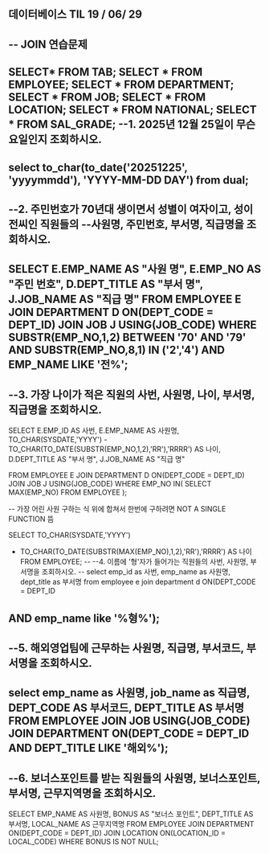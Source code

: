 ## 데이터베이스 TIL 19 / 06/ 29



--   JOIN 연습문제
--
SELECT* FROM TAB;
SELECT * FROM EMPLOYEE;
SELECT * FROM DEPARTMENT;
SELECT * FROM JOB;
SELECT * FROM LOCATION;
SELECT * FROM NATIONAL;
SELECT * FROM SAL_GRADE;
--1. 2025년 12월 25일이 무슨 요일인지 조회하시오.
--
select 
 to_char(to_date('20251225', 'yyyymmdd'), 'YYYY-MM-DD DAY')
from dual;
--
--2. 주민번호가 70년대 생이면서 성별이 여자이고, 성이 전씨인 직원들의 
--사원명, 주민번호, 부서명, 직급명을 조회하시오.
--
SELECT
  E.EMP_NAME AS "사원 명",
  E.EMP_NO AS "주민 번호",
  D.DEPT_TITLE AS "부서 명",
  J.JOB_NAME AS "직급 명"
  FROM EMPLOYEE E
  JOIN DEPARTMENT D
   ON(DEPT_CODE = DEPT_ID)
  JOIN JOB J
   USING(JOB_CODE)
   WHERE 
   SUBSTR(EMP_NO,1,2) BETWEEN '70' AND '79'
   AND SUBSTR(EMP_NO,8,1) IN ('2','4')
   AND EMP_NAME LIKE '전%';
--
--3. 가장 나이가 적은 직원의 사번, 사원명, 나이, 부서명, 직급명을 조회하시오.
--
SELECT
  E.EMP_ID AS 사번,
  E.EMP_NAME AS 사원명,
   TO_CHAR(SYSDATE,'YYYY')
    - TO_CHAR(TO_DATE(SUBSTR(EMP_NO,1,2),'RR'),'RRRR') AS 나이,
  D.DEPT_TITLE AS "부서 명",
  J.JOB_NAME AS "직급 명"

  FROM EMPLOYEE E
  JOIN DEPARTMENT D
   ON(DEPT_CODE = DEPT_ID)
  JOIN JOB J
   USING(JOB_CODE)
   WHERE EMP_NO IN(
   SELECT
    MAX(EMP_NO)
    FROM EMPLOYEE
    );

-- 가장 어린 사원 구하는 식 위에 합쳐서 한번에 구하려면 NOT A SINGLE FUNCTION 뜸

SELECT
TO_CHAR(SYSDATE,'YYYY')
 - TO_CHAR(TO_DATE(SUBSTR(MAX(EMP_NO),1,2),'RR'),'RRRR') AS 나이
FROM EMPLOYEE;
--
--4. 이름에 '형'자가 들어가는 직원들의 사번, 사원명, 부서명을 조회하시오.
--
select 
    emp_id as 사번,
    emp_name as 사원명,
    dept_title as 부서명
    from employee e
    join department d
    ON(DEPT_CODE = DEPT_ID
  
  AND emp_name like '%형%');
--
--5. 해외영업팀에 근무하는 사원명, 직급명, 부서코드, 부서명을 조회하시오.
--
  select
    emp_name as 사원명,
    job_name as 직급명,
    DEPT_CODE AS 부서코드,
    DEPT_TITLE AS 부서명
    FROM EMPLOYEE 
    JOIN JOB
    USING(JOB_CODE)
    JOIN DEPARTMENT 
     ON(DEPT_CODE = DEPT_ID 
  AND DEPT_TITLE LIKE '해외%');
--
--6. 보너스포인트를 받는 직원들의 사원명, 보너스포인트, 부서명, 근무지역명을 조회하시오.
--
  SELECT
    EMP_NAME AS 사원명,
    BONUS AS "보너스 포인트",
    DEPT_TITLE AS 부서명,
    LOCAL_NAME AS 근무지역명
    FROM EMPLOYEE
     JOIN DEPARTMENT 
   ON(DEPT_CODE = DEPT_ID)
   JOIN LOCATION
    ON(LOCATION_ID = LOCAL_CODE)
     WHERE BONUS IS NOT NULL;